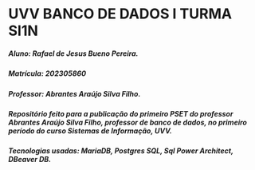 # **UVV BANCO DE DADOS I TURMA SI1N**

##### Aluno: *Rafael de Jesus Bueno Pereira.*
##### Matrícula: 202305860
##### Professor: *Abrantes Araújo Silva Filho.*

##### Repositório feito para a publicação do primeiro PSET do professor Abrantes Araújo Silva Filho, professor de banco de dados, no primeiro período do curso Sistemas de Informação, UVV.

##### Tecnologias usadas: MariaDB, Postgres SQL, Sql Power Architect, DBeaver DB.